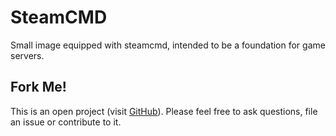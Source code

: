 # SteamCMD
Small image equipped with steamcmd, intended to be a foundation for game servers.

## Fork Me!
This is an open project (visit [GitHub](https://github.com/Hetsh/docker-steamcmd)). Please feel free to ask questions, file an issue or contribute to it.